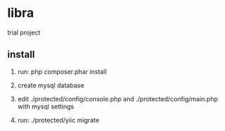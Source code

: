 libra
=====

trial project

install
-------
1) run: php composer.phar install

2) create mysql database

3) edit ./protected/config/console.php and ./protected/config/main.php with mysql settings

4) run: ./protected/yiic migrate
